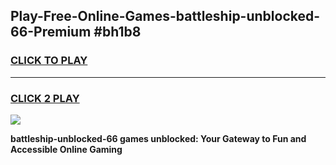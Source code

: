 
## Play-Free-Online-Games-battleship-unblocked-66-Premium #bh1b8
<h3>
<a href="https://premium.freeplayer.one?title=battleship-unblocked-66&ref=8M">CLICK TO PLAY</a></h3>
<hr>

<h3>
<a href="https://premium.freeplayer.one?title=battleship-unblocked-66&ref=8M">CLICK 2 PLAY</a>
  
</h3>

<a href="https://premium.freeplayer.one?title=battleship-unblocked-66&ref=8M"><img src="https://clearcache.store/games.png"></a>


**battleship-unblocked-66 games unblocked: Your Gateway to Fun and Accessible Online Gaming**
